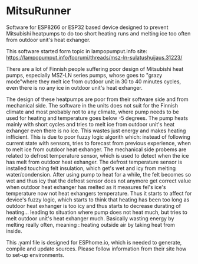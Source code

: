 # MitsuRunner
Software for ESP8266 or ESP32 based device designed to prevent Mitsubishi heatpumps to do too short heating runs and melting ice too often from outdoor unit's heat exhanger.

This software started form topic in lampopumput.info site: https://lampopumput.info/foorumi/threads/msz-ln-sulatushuijaus.31223/ 

There are a lot of Finnish people suffering poor design of Mitsubishi heat pumps, especially MSZ-LN series pumps, whose goes to "grazy mode"where they melt ice from outdoor unit in 30 to 40 minutes cycles, even there is no any ice in outdoor unit's heat exhanger.

The design of these heatpumps are poor from their software side and from mechanical side. The software in the units does not suit for the Finnish climate and most probably not to any climate, where pump needs to be used for heating and temperature goes below -5 degrees. The pump heats mainly with short cycles and tries to melt ice from outdoor unit's heat exhanger even there is no ice. This wastes just energy and makes heating infficient. This is due to poor fuzzy logic algorith which: instead of following current state with sensors, tries to forecast from previous experience, when to melt ice from outdoor heat exhanger. The mechanical side probems are related to defrost temperature sensor, which is used to detect when the ice has melt from outdoor heat exhanger. The defrost temperature sensor is installed touching felt insulation, which get's wet and icy from melting water/condension. After using pump to heat for a while, the felt becomes so wet and thus icy that the defrost sensor does not anymore get correct value when outdoor heat exhanger has melted as it measures fel's ice's temperature now not heat exhangers temperature. Thus it starts to affect for device's fuzzy logic, which starts to think that heating has been too long as outdoor heat exhanger is too icy and thus starts to decrease durating of heating... leading to situation where pump does not heat much, but tries to melt outdoor unit's heat exhanger much. Basically wasting energy by melting really often, meaning : heating outside air by taking heat from inside.  

This .yaml file is designed for ESPhome.io, which is needed to generate, compile and update sources. Please follow information from their site how to set-up environments.

